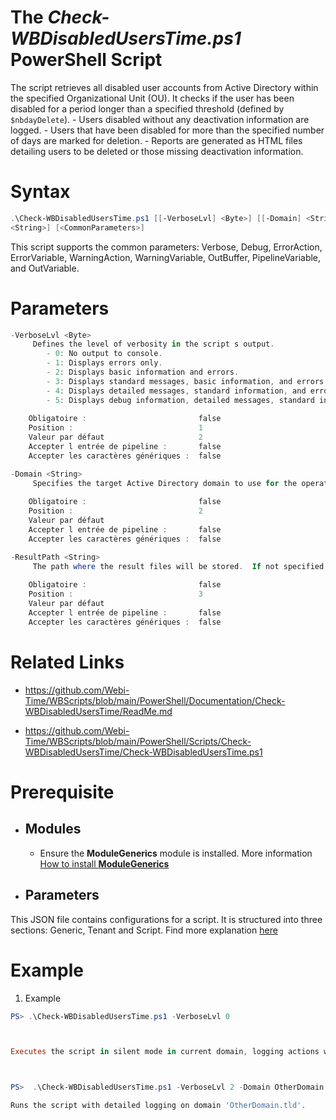 ﻿# The *Check-WBDisabledUsersTime.ps1* PowerShell Script

The script retrieves all disabled user accounts from Active Directory within the specified Organizational Unit (OU). It checks if the user has been disabled 
for a period longer than a specified threshold (defined by `$nbdayDelete`). 
    - Users disabled without any deactivation information are logged.
    - Users that have been disabled for more than the specified number of days are marked for deletion.
    - Reports are generated as HTML files detailing users to be deleted or those missing deactivation information.

# Syntax
```powershell
.\Check-WBDisabledUsersTime.ps1 [[-VerboseLvl] <Byte>] [[-Domain] <String>] [[-ResultPath] 
<String>] [<CommonParameters>]
```

This script supports the common parameters: Verbose, Debug, ErrorAction, ErrorVariable, WarningAction, 
WarningVariable, OutBuffer, PipelineVariable, and OutVariable.

# Parameters
```powershell
-VerboseLvl <Byte>
     Defines the level of verbosity in the script s output.
        - 0: No output to console.
        - 1: Displays errors only.
        - 2: Displays basic information and errors.
        - 3: Displays standard messages, basic information, and errors.
        - 4: Displays detailed messages, standard information, and errors.
        - 5: Displays debug information, detailed messages, standard information, and errors.
    
    Obligatoire :                         false
    Position :                            1
    Valeur par défaut                     2
    Accepter l entrée de pipeline :       false
    Accepter les caractères génériques :  false
```
```powershell
-Domain <String>
     Specifies the target Active Directory domain to use for the operation. By default, the script uses the current domain of the system.
    
    Obligatoire :                         false
    Position :                            2
    Valeur par défaut                     
    Accepter l entrée de pipeline :       false
    Accepter les caractères génériques :  false
```
```powershell
-ResultPath <String>
     The path where the result files will be stored.  If not specified, the results are saved in the script directory.
    
    Obligatoire :                         false
    Position :                            3
    Valeur par défaut                     
    Accepter l entrée de pipeline :       false
    Accepter les caractères génériques :  false
```


# Related Links
- https://github.com/Webi-Time/WBScripts/blob/main/PowerShell/Documentation/Check-WBDisabledUsersTime/ReadMe.md

- https://github.com/Webi-Time/WBScripts/blob/main/PowerShell/Scripts/Check-WBDisabledUsersTime/Check-WBDisabledUsersTime.ps1
# Prerequisite
- ## Modules
	- Ensure the **ModuleGenerics** module is installed. More information [How to install **ModuleGenerics**](/Powershell/README.md)


- ## Parameters

This JSON file contains configurations for a script. It is structured into three sections: Generic, Tenant and Script. Find more explanation [here](/Powershell/README.md)

# Example

1. Example
```powershell
PS> .\Check-WBDisabledUsersTime.ps1 -VerboseLvl 0



Executes the script in silent mode in current domain, logging actions without displaying them in the console.



PS>  .\Check-WBDisabledUsersTime.ps1 -VerboseLvl 2 -Domain OtherDomain.tld

Runs the script with detailed logging on domain 'OtherDomain.tld'.
```
